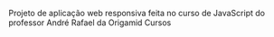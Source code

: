 Projeto de aplicação web responsiva feita no curso de JavaScript do professor André Rafael da Origamid Cursos

